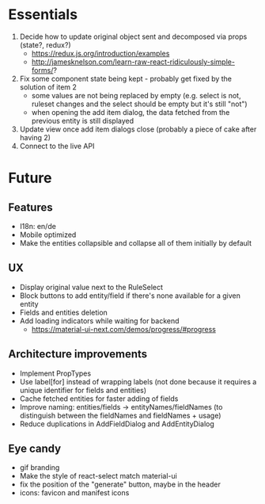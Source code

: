 # Essentials

1. Decide how to update original object sent and decomposed via props (state?, redux?)
    * https://redux.js.org/introduction/examples
    * http://jamesknelson.com/learn-raw-react-ridiculously-simple-forms/?
2. Fix some component state being kept - probably get fixed by the solution of item 2
    - some values are not being replaced by empty (e.g. select is not, ruleset changes and the select should be empty but it's still "not")
    - when opening the add item dialog, the data fetched from the previous entity is still displayed
3. Update view once add item dialogs close (probably a piece of cake after having 2)
4. Connect to the live API

# Future

## Features

* I18n: en/de
* Mobile optimized
* Make the entities collapsible and collapse all of them initially by default

## UX

* Display original value next to the RuleSelect
* Block buttons to add entity/field if there's none available for a given entity
* Fields and entities deletion
* Add loading indicators while waiting for backend
    * https://material-ui-next.com/demos/progress/#progress

## Architecture improvements

* Implement PropTypes
* Use label[for] instead of wrapping labels (not done because it requires a unique identifier for fields and entities)
* Cache fetched entities for faster adding of fields
* Improve naming: entities/fields -> entityNames/fieldNames (to distinguish between the fieldNames and fieldNames + usage)
* Reduce duplications in AddFieldDialog and AddEntityDialog

## Eye candy

* gif branding
* Make the style of react-select match material-ui
* fix the position of the "generate" button, maybe in the header
* icons: favicon and manifest icons
